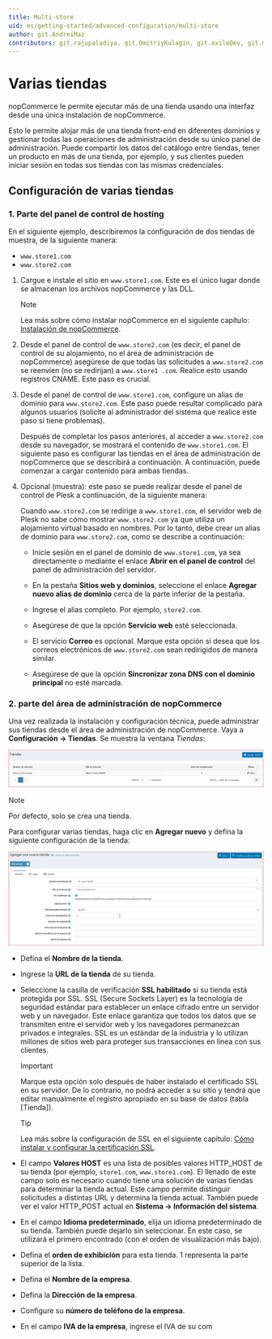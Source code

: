 ```yaml
---
title: Multi-store
uid: es/getting-started/advanced-configuration/multi-store
author: git.AndreiMaz
contributors: git.rajupaladiya, git.DmitriyKulagin, git.exileDev, git.mariannk
---
```


# Varias tiendas

nopCommerce le permite ejecutar más de una tienda usando una interfaz desde una única instalación de nopCommerce.

Esto le permite alojar más de una tienda front-end en diferentes dominios y gestionar todas las operaciones de administración desde su único panel de administración. Puede compartir los datos del catálogo entre tiendas, tener un producto en más de una tienda, por ejemplo, y sus clientes pueden iniciar sesión en todas sus tiendas con las mismas credenciales.

## Configuración de varias tiendas

### 1. Parte del panel de control de hosting

En el siguiente ejemplo, describiremos la configuración de dos tiendas de muestra, de la siguiente manera:

* `www.store1.com`
* `www.store2.com`

1. Cargue e instale el sitio en `www.store1.com`. Este es el único lugar donde se almacenan los archivos nopCommerce y las DLL.
      > [!NOTE]
      >
      > Lea más sobre cómo instalar nopCommerce en el siguiente capítulo:
      [Instalación de nopCommerce](xref:es/installation-and-upgrade/installation-nopcommerce/index).

1. Desde el panel de control de `www.store2.com` (es decir, el panel de control de su alojamiento, no el área de administración de nopCommerce) asegúrese de que todas las solicitudes a `www.store2.com` se reenvíen (no se redirijan) a `www.store1 .com`. Realice esto usando registros CNAME. Este paso es crucial.

1. Desde el panel de control de `www.store1.com`, configure un alias de dominio para `www.store2.com`. Este paso puede resultar complicado para algunos usuarios (solicite al administrador del sistema que realice este paso si tiene problemas).

    Después de completar los pasos anteriores, al acceder a `www.store2.com` desde su navegador, se mostrará el contenido de `www.store1.com`. El siguiente paso es configurar las tiendas en el área de administración de nopCommerce que se describirá a continuación. A continuación, puede comenzar a cargar contenido para ambas tiendas.

1. Opcional (muestra): este paso se puede realizar desde el panel de control de Plesk a continuación, de la siguiente manera:
  
      Cuando `www.store2.com` se redirige a `www.store1.com`, el servidor web de Plesk no sabe cómo mostrar `www.store2.com` ya que utiliza un alojamiento virtual basado en nombres. Por lo tanto, debe crear un alias de dominio para `www.store2.com`, como se describe a continuación:

      * Inicie sesión en el panel de dominio de `www.store1.com`, ya sea directamente o mediante el enlace **Abrir en el panel de control** del panel de administración del servidor.

      * En la pestaña **Sitios web y dominios**, seleccione el enlace **Agregar nuevo alias de dominio** cerca de la parte inferior de la pestaña.

      * Ingrese el alias completo. Por ejemplo, `store2.com`.

      * Asegúrese de que la opción **Servicio web** esté seleccionada.

      * El servicio **Correo** es opcional. Marque esta opción si desea que los correos electrónicos de `www.store2.com` sean redirigidos de manera similar.

      * Asegúrese de que la opción **Sincronizar zona DNS con el dominio principal** no esté marcada.

### 2. parte del área de administración de nopCommerce

Una vez realizada la instalación y configuración técnica, puede administrar sus tiendas desde el área de administración de nopCommerce. Vaya a **Configuración → Tiendas**. Se muestra la ventana *Tiendas*:

![Ventana de tiendas](_static/multi-store/mainstore.png)

> [!NOTE]
>
> Por defecto, solo se crea una tienda.

Para configurar varias tiendas, haga clic en **Agregar nuevo** y defina la siguiente configuración de la tienda:

![Crear](_static/multi-store/create.jpg)

* Defina el **Nombre de la tienda**.
* Ingrese la **URL de la tienda** de su tienda.
* Seleccione la casilla de verificación **SSL habilitado** si su tienda está protegida por SSL. SSL (Secure Sockets Layer) es la tecnología de seguridad estándar para establecer un enlace cifrado entre un servidor web y un navegador. Este enlace garantiza que todos los datos que se transmiten entre el servidor web y los navegadores permanezcan privados e integrales. SSL es un estándar de la industria y lo utilizan millones de sitios web para proteger sus transacciones en línea con sus clientes.

  > [!IMPORTANT]
  >
  > Marque esta opción solo después de haber instalado el certificado SSL en su servidor. De lo contrario, no podrá acceder a su sitio y     tendrá que editar manualmente el registro apropiado en su base de datos (tabla [Tienda]).

  > [!TIP]
  >
  > Lea más sobre la configuración de SSL en el siguiente capítulo: [Cómo instalar y configurar la certificación SSL](xref:esGetting-started/advanced-configuration/how-to-install-and-configure-ssl-certificate).

* El campo **Valores HOST** es una lista de posibles valores HTTP_HOST de su tienda (por ejemplo, `store1.com`, `www.store1.com`). El llenado de este campo solo es necesario cuando tiene una solución de varias tiendas para determinar la tienda actual. Este campo permite distinguir solicitudes a distintas URL y determina la tienda actual. También puede ver el valor HTTP_POST actual en **Sistema → Información del sistema**.
* En el campo **Idioma predeterminado**, elija un idioma predeterminado de su tienda. También puede dejarlo sin seleccionar. En este caso, se utilizará el primero encontrado (con el orden de visualización más bajo).
* Defina el **orden de exhibición** para esta tienda. 1 representa la parte superior de la lista.
* Defina el **Nombre de la empresa**.
* Defina la **Dirección de la empresa**.
* Configure su **número de teléfono de la empresa**.
* En el campo **IVA de la empresa**, ingrese el IVA de su com